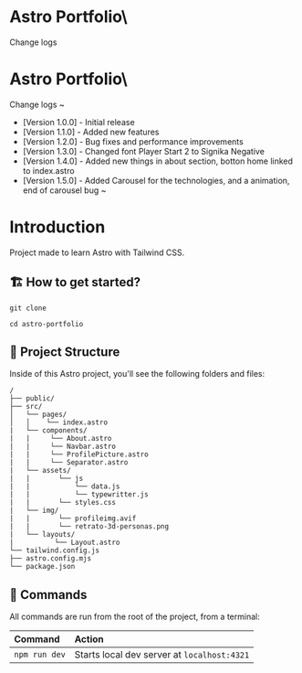 # Astro Portfolio\

Change logs
# Astro Portfolio\

Change logs
~
- [Version 1.0.0] - Initial release
- [Version 1.1.0] - Added new features
- [Version 1.2.0] - Bug fixes and performance improvements
- [Version 1.3.0] - Changed font Player Start 2 to Signika Negative
- [Version 1.4.0] - Added new things in about section, botton home linked to index.astro
- [Version 1.5.0] - Added Carousel for the technologies, and a animation, end of carousel bug
~

# Introduction

Project made to learn Astro with Tailwind CSS.


## 🏗️ How to get started?

```
git clone 

cd astro-portfolio

```

## 🚀 Project Structure

Inside of this Astro project, you'll see the following folders and files:

```text
/
├── public/
├── src/
│   └── pages/
│   │    └── index.astro
|   └── components/
|   |     └── About.astro
|   |     └── Navbar.astro
|   |     └── ProfilePicture.astro
|   |     └── Separator.astro
|   └── assets/
|   |       └── js
|   |           └── data.js
|   |           └── typewritter.js
|   |       └── styles.css
|   └── img/
|   |       └── profileimg.avif
|   |       └── retrato-3d-personas.png
|   └── layouts/
|          └── Layout.astro
└── tailwind.config.js
├── astro.config.mjs
└── package.json
```


## 🧞 Commands

All commands are run from the root of the project, from a terminal:

| Command                   | Action                                           |
| :------------------------ | :----------------------------------------------- |
| `npm run dev`             | Starts local dev server at `localhost:4321`      |
